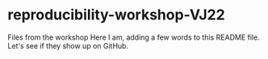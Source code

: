 # reproducibility-workshop-VJ22
Files from the workshop
Here I am, adding a few words to this README file. Let's see if they show up on GitHub.
